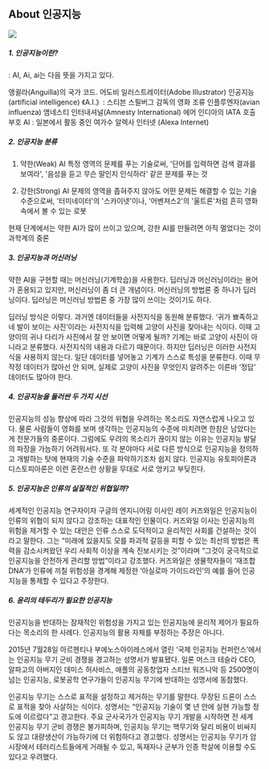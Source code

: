## About 인공지능
![](http://image.ajunews.com/content/image/2016/03/06/20160306044453635268.jpg)
##### 1. 인공지능이란?
 : AI, Ai, ai는 다음 뜻을 가지고 있다.

 앵귈라(Anguilla)의 국가 코드.
어도비 일러스트레이터(Adobe Illustrator)
인공지능(artificial intelligence)
《A.I.》: 스티븐 스필버그 감독의 영화
조류 인플루엔자(avian influenza)
앰네스티 인터내셔널(Amnesty International)
에어 인디아의 IATA 호출 부호
AI : 일본에서 활동 중인 여가수
알렉사 인터넷 (Alexa Internet)

##### 2. 인공지능 분류
1. 약한(Weak) AI
특정 영역의 문제를 푸는 기술로써, '단어를 입력하면 검색 결과를 보여라', '음성을 듣고 무슨 말인지 인식하라' 같은 문제를 푸는 것

2. 강한(Strong) AI
문제의 영역을 좁혀주지 않아도 어떤 문제든 해결할 수 있는 기술 수준으로써, '터미네이터'의 '스카이넷'이나, '어벤져스2'의 '울트론'처럼 흔히 영화 속에서 볼 수 있는 로봇

현재 단계에서는 약한 AI가 많이 쓰이고 있으며, 강한 AI를 만들려면 아직 멀었다는 것이 과학계의 중론

##### 3. 인공지능과 머신러닝
약한 AI을 구현할 때는 머신러닝(기계학습)을 사용한다. 딥러닝과 머신러닝이라는 용어가 혼용되고 있지만, 머신러닝이 좀 더 큰 개념이다. 머신러닝의 방법론 중 하나가 딥러닝이다. 딥러닝은 머신러닝 방법론 중 가장 많이 쓰이는 것이기도 하다.

딥러닝 방식은 이렇다. 과거엔 데이터들을 사전지식을 동원해 분류했다. ‘귀가 뾰족하고 네 발이 보이는 사진’이라는 사전지식을 입력해 고양이 사진을 찾아내는 식이다. 이때 고양이의 귀나 다리가 사진에서 잘 안 보이면 어떻게 될까? 기계는 바로 고양이 사진이 아니라고 분류했다. 사전지식의 내용과 다르기 때문이다. 하지만 딥러닝은 이러한 사전지식을 사용하지 않는다. 일단 데이터를 넣어놓고 기계가 스스로 특성을 분류한다. 이때 무작정 데이터가 많아선 안 되며, 실제로 고양이 사진을 무엇인지 알려주는 이른바 ‘정답’ 데이터도 많아야 한다.

##### 4. 인공지능을 둘러싼 두 가지 시선
인공지능의 성능 향상에 따라 그것의 위협을 우려하는 목소리도 자연스럽게 나오고 있다. 물론 사람들이 영화를 보며 생각하는 인공지능의 수준에 미치려면 한참은 남았다는 게 전문가들의 중론이다. 그럼에도 우려의 목소리가 끊이지 않는 이유는 인공지능 발달의 파장을 가늠하기 어려워서다. 또 각 분야마다 서로 다른 방식으로 인공지능을 정의하고 개발하는 탓에 현재의 기술 수준을 파악하기조차 쉽지 않다. 인공지능 유토피아론과 디스토피아론은 이런 혼란스런 상황을 무대로 서로 엉키고 부딪힌다.

##### 5. 인공지능은 인류의 실질적인 위협일까?
세계적인 인공지능 연구자이자 구글의 엔지니어링 이사인 레이 커즈와일은 인공지능이 인류의 위협이 되지 않다고 강조하는 대표적인 인물이다. 커즈와일 이사는 인공지능의 위험을 제거할 수 있는 대안은 인류 스스로 도덕적이고 윤리적인 사회를 건설하는 것이라고 말한다. 그는 “미래에 있을지도 모를 파괴적 갈등을 피할 수 있는 최선의 방법은 폭력을 감소시켜왔던 우리 사회적 이상을 계속 진보시키는 것”이라며 “그것이 궁극적으로 인공지능을 안전하게 관리할 방법”이라고 강조했다. 커즈와일은 생물학자들이 ‘재조합 DNA’가 인류에 끼칠 위험성을 경계해 제정한 ‘아실로마 가이드라인’의 예를 들어 인공지능을 통제할 수 있다고 주장한다.

##### 6. 윤리의 테두리가 필요한 인공지능
인공지능을 반대하는 잠재적인 위험성을 가지고 있는 인공지능에 윤리적 제어가 필요하다는 목소리의 한 사례다. 인공지능의 활용 자체를 부정하는 주장은 아니다.

2015년 7월28일 아르헨티나 부에노스아이레스에서 열린 ‘국제 인공지능 컨퍼런스’에서는 인공지능 무기 군비 경쟁을 경고하는 성명서가 발표됐다. 일론 머스크 테슬라 CEO, 알파고의 아버지인 데미스 허사비스, 애플의 공동창업자 스티브 워즈니악 등 2500명이 넘는 인공지능, 로봇공학 연구가들이 인공지능 무기에 반대하는 성명서에 동참했다.

인공지능 무기는 스스로 표적을 설정하고 제거하는 무기를 말한다. 무장된 드론이 스스로 표적을 찾아 사살하는 식이다. 성명서는 “인공지능 기술이 몇 년 안에 실현 가능할 정도에 이르렀다”고 경고한다. 주요 군사국가가 인공지능 무기 개발을 시작하면 전 세계 인공지능 무기 군비 경쟁은 불가피하며, 인공지능 무기는 핵무기와 달리 비용이 비싸지도 않고 대량생산이 가능하기에 더 위험하다고 경고했다. 성명서는 인공지능 무기가 암시장에서 테러리스트들에게 거래될 수 있고, 독재자나 군부가 인종 학살에 이용할 수도 있다고 우려했다.



